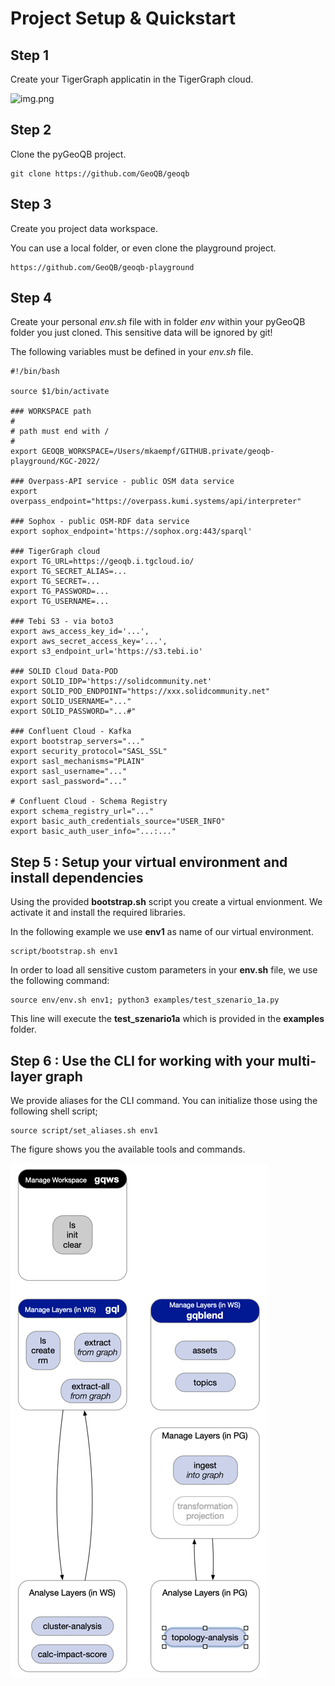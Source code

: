 # Project Setup & Quickstart

## Step 1
Create your TigerGraph applicatin in the TigerGraph cloud.

![img.png](docs/images/quickstart/img01.png)

## Step 2
Clone the pyGeoQB project.

```
git clone https://github.com/GeoQB/geoqb
```

## Step 3
Create you project data workspace. 

You can use a local folder, or even clone the playground project.
```
https://github.com/GeoQB/geoqb-playground
```

## Step 4
Create your personal _env.sh_ file with in folder _env_ within your pyGeoQB folder you just cloned.
This sensitive data will be ignored by git!

The following variables must be defined in your _env.sh_ file.
``` 
#!/bin/bash

source $1/bin/activate

### WORKSPACE path
#
# path must end with /
#
export GEOQB_WORKSPACE=/Users/mkaempf/GITHUB.private/geoqb-playground/KGC-2022/

### Overpass-API service - public OSM data service
export overpass_endpoint="https://overpass.kumi.systems/api/interpreter"

### Sophox - public OSM-RDF data service
export sophox_endpoint='https://sophox.org:443/sparql'

### TigerGraph cloud
export TG_URL=https://geoqb.i.tgcloud.io/
export TG_SECRET_ALIAS=...
export TG_SECRET=...
export TG_PASSWORD=...
export TG_USERNAME=...

### Tebi S3 - via boto3
export aws_access_key_id='...',
export aws_secret_access_key='...',
export s3_endpoint_url='https://s3.tebi.io'

### SOLID Cloud Data-POD
export SOLID_IDP='https://solidcommunity.net'
export SOLID_POD_ENDPOINT="https://xxx.solidcommunity.net"
export SOLID_USERNAME="..."
export SOLID_PASSWORD="...#"

### Confluent Cloud - Kafka
export bootstrap_servers="..."
export security_protocol="SASL_SSL"
export sasl_mechanisms="PLAIN"
export sasl_username="..."
export sasl_password="..."

# Confluent Cloud - Schema Registry
export schema_registry_url="..."
export basic_auth_credentials_source="USER_INFO"
export basic_auth_user_info="...:..."
```

## Step 5 : Setup your virtual environment and install dependencies
Using the provided **bootstrap.sh** script you create a virtual envionment.
We activate it and install the required libraries.

In the following example we use **env1** as name of our virtual environment. 

```
script/bootstrap.sh env1
```

In order to load all sensitive custom parameters in your **env.sh** file, we use the following command:

```
source env/env.sh env1; python3 examples/test_szenario_1a.py
```

This line will execute the **test_szenario1a** which is provided in the **examples** folder.

## Step 6 : Use the CLI for working with your multi-layer graph

We provide aliases for the CLI command. You can initialize those using the following shell script;

```
source script/set_aliases.sh env1
```

The figure shows you the available tools and commands.

![img.png](img.png)